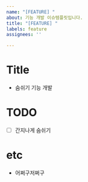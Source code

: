```yaml
---
name: "[FEATURE] "
about: 기능 개발 이슈템플릿입니다.
title: "[FEATURE] "
labels: feature
assignees: ''

---
```


# Title

- 숨쉬기 기능 개발

# TODO

- [ ] 간지나게 숨쉬기

# etc

- 어쩌구저쩌구
